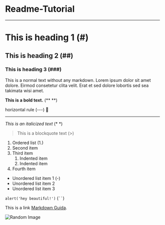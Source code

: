 # Readme-Tutorial
---
# This is heading 1 (#)
## This is heading 2 (##)
### This is heading 3 (###)

This is a normal text without any markdown. Lorem ipsum dolor sit amet dolore. Eirmod consetetur clita velit. Erat et sed dolore lobortis sed sea takimata wisi amet. 

**This is a bold text.** (** **)

horizontal rule (---) :arrow_down_small:
 
---
*This is an italicized text* (* *)

> This is a blockquote text (>)

1. Ordered list   (1.)
2. Second item
3. Third item
    1. Indented item
    2. Indented item
4. Fourth item

- Unordered list item 1  (-)
- Unordered list item 2
- Unordered list item 3

`alert('hey beautiful!')`   (` `` `)

This is a link [Markdown Guida](https://www.markdownguide.org/cheat-sheet/).

![Random Image](https://picsum.photos/200/300")
